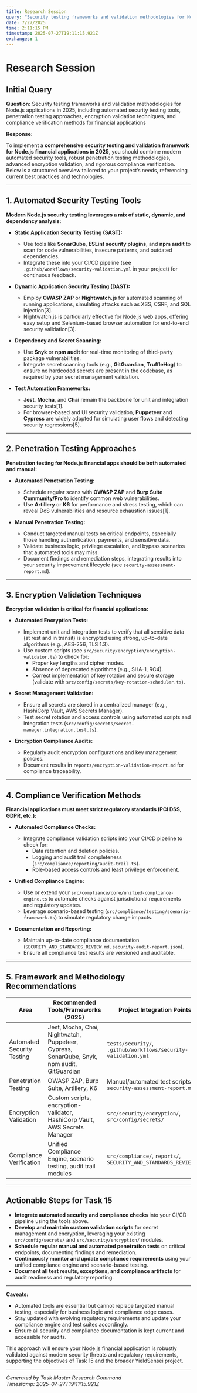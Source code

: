 ```yaml
---
title: Research Session
query: "Security testing frameworks and validation methodologies for Node.js applications in 2025, including automated security testing tools, penetration testing approaches, encryption validation techniques, and compliance verification methods for financial applications"
date: 7/27/2025
time: 2:11:15 PM
timestamp: 2025-07-27T19:11:15.921Z
exchanges: 1
---
```


# Research Session

## Initial Query

**Question:** Security testing frameworks and validation methodologies for Node.js applications in 2025, including automated security testing tools, penetration testing approaches, encryption validation techniques, and compliance verification methods for financial applications

**Response:**

To implement a **comprehensive security testing and validation framework for Node.js financial applications in 2025**, you should combine modern automated security tools, robust penetration testing methodologies, advanced encryption validation, and rigorous compliance verification. Below is a structured overview tailored to your project’s needs, referencing current best practices and technologies.

---

## 1. Automated Security Testing Tools

**Modern Node.js security testing leverages a mix of static, dynamic, and dependency analysis:**

- **Static Application Security Testing (SAST):**
  - Use tools like **SonarQube**, **ESLint security plugins**, and **npm audit** to scan for code vulnerabilities, insecure patterns, and outdated dependencies.
  - Integrate these into your CI/CD pipeline (see `.github/workflows/security-validation.yml` in your project) for continuous feedback.

- **Dynamic Application Security Testing (DAST):**
  - Employ **OWASP ZAP** or **Nightwatch.js** for automated scanning of running applications, simulating attacks such as XSS, CSRF, and SQL injection[3].
  - Nightwatch.js is particularly effective for Node.js web apps, offering easy setup and Selenium-based browser automation for end-to-end security validation[3].

- **Dependency and Secret Scanning:**
  - Use **Snyk** or **npm audit** for real-time monitoring of third-party package vulnerabilities.
  - Integrate secret scanning tools (e.g., **GitGuardian**, **TruffleHog**) to ensure no hardcoded secrets are present in the codebase, as required by your secret management validation.

- **Test Automation Frameworks:**
  - **Jest**, **Mocha**, and **Chai** remain the backbone for unit and integration security tests[1].
  - For browser-based and UI security validation, **Puppeteer** and **Cypress** are widely adopted for simulating user flows and detecting security regressions[5].

---

## 2. Penetration Testing Approaches

**Penetration testing for Node.js financial apps should be both automated and manual:**

- **Automated Penetration Testing:**
  - Schedule regular scans with **OWASP ZAP** and **Burp Suite Community/Pro** to identify common web vulnerabilities.
  - Use **Artillery** or **K6** for performance and stress testing, which can reveal DoS vulnerabilities and resource exhaustion issues[1].

- **Manual Penetration Testing:**
  - Conduct targeted manual tests on critical endpoints, especially those handling authentication, payments, and sensitive data.
  - Validate business logic, privilege escalation, and bypass scenarios that automated tools may miss.
  - Document findings and remediation steps, integrating results into your security improvement lifecycle (see `security-assessment-report.md`).

---

## 3. Encryption Validation Techniques

**Encryption validation is critical for financial applications:**

- **Automated Encryption Tests:**
  - Implement unit and integration tests to verify that all sensitive data (at rest and in transit) is encrypted using strong, up-to-date algorithms (e.g., AES-256, TLS 1.3).
  - Use custom scripts (see `src/security/encryption/encryption-validator.ts`) to check for:
    - Proper key lengths and cipher modes.
    - Absence of deprecated algorithms (e.g., SHA-1, RC4).
    - Correct implementation of key rotation and secure storage (validate with `src/config/secrets/key-rotation-scheduler.ts`).

- **Secret Management Validation:**
  - Ensure all secrets are stored in a centralized manager (e.g., HashiCorp Vault, AWS Secrets Manager).
  - Test secret rotation and access controls using automated scripts and integration tests (`src/config/secrets/secret-manager.integration.test.ts`).

- **Encryption Compliance Audits:**
  - Regularly audit encryption configurations and key management policies.
  - Document results in `reports/encryption-validation-report.md` for compliance traceability.

---

## 4. Compliance Verification Methods

**Financial applications must meet strict regulatory standards (PCI DSS, GDPR, etc.):**

- **Automated Compliance Checks:**
  - Integrate compliance validation scripts into your CI/CD pipeline to check for:
    - Data retention and deletion policies.
    - Logging and audit trail completeness (`src/compliance/reporting/audit-trail.ts`).
    - Role-based access controls and least privilege enforcement.

- **Unified Compliance Engine:**
  - Use or extend your `src/compliance/core/unified-compliance-engine.ts` to automate checks against jurisdictional requirements and regulatory updates.
  - Leverage scenario-based testing (`src/compliance/testing/scenario-framework.ts`) to simulate regulatory change impacts.

- **Documentation and Reporting:**
  - Maintain up-to-date compliance documentation (`SECURITY_AND_STANDARDS_REVIEW.md`, `security-audit-report.json`).
  - Ensure all compliance test results are versioned and auditable.

---

## 5. Framework and Methodology Recommendations

| Area                        | Recommended Tools/Frameworks (2025)         | Project Integration Points                        |
|-----------------------------|---------------------------------------------|--------------------------------------------------|
| Automated Security Testing  | Jest, Mocha, Chai, Nightwatch, Puppeteer, Cypress, SonarQube, Snyk, npm audit, GitGuardian | `tests/security/`, `.github/workflows/security-validation.yml` |
| Penetration Testing         | OWASP ZAP, Burp Suite, Artillery, K6        | Manual/automated test scripts, `security-assessment-report.md` |
| Encryption Validation       | Custom scripts, encryption-validator, HashiCorp Vault, AWS Secrets Manager | `src/security/encryption/`, `src/config/secrets/` |
| Compliance Verification     | Unified Compliance Engine, scenario testing, audit trail modules | `src/compliance/`, `reports/`, `SECURITY_AND_STANDARDS_REVIEW.md` |

---

## Actionable Steps for Task 15

- **Integrate automated security and compliance checks** into your CI/CD pipeline using the tools above.
- **Develop and maintain custom validation scripts** for secret management and encryption, leveraging your existing `src/config/secrets/` and `src/security/encryption/` modules.
- **Schedule regular manual and automated penetration tests** on critical endpoints, documenting findings and remediation.
- **Continuously monitor and update compliance requirements** using your unified compliance engine and scenario-based testing.
- **Document all test results, exceptions, and compliance artifacts** for audit readiness and regulatory reporting.

---

**Caveats:**  
- Automated tools are essential but cannot replace targeted manual testing, especially for business logic and compliance edge cases.
- Stay updated with evolving regulatory requirements and update your compliance engine and test suites accordingly.
- Ensure all security and compliance documentation is kept current and accessible for audits.

This approach will ensure your Node.js financial application is robustly validated against modern security threats and regulatory requirements, supporting the objectives of Task 15 and the broader YieldSensei project.


---

*Generated by Task Master Research Command*  
*Timestamp: 2025-07-27T19:11:15.921Z*
